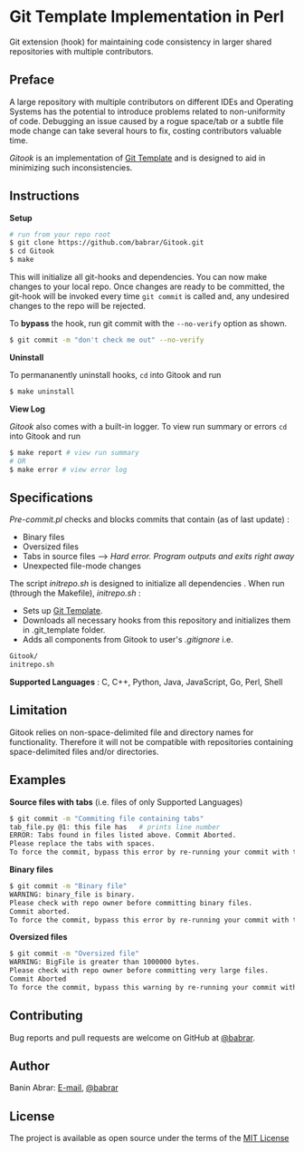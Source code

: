 # Git Template Implementation in Perl
Git extension (hook) for maintaining code consistency in larger shared repositories with multiple contributors.

## Preface
A large repository with multiple contributors on different IDEs and Operating Systems has the potential to introduce problems related to non-uniformity of code. Debugging an issue caused by a rogue space/tab or a subtle file mode change can take several hours to fix, costing contributors valuable time.

*Gitook* is an implementation of [Git Template](https://git-template.readthedocs.io) and is designed to aid in minimizing such inconsistencies.

## Instructions
**Setup**
```sh
# run from your repo root
$ git clone https://github.com/babrar/Gitook.git
$ cd Gitook
$ make
```
This will initialize all git-hooks and dependencies. You can now make changes to your local repo. Once changes are ready to be committed,
the git-hook will be invoked every time `git commit` is called and, any undesired changes to the repo will be rejected.

To **bypass** the hook, run git commit with the `--no-verify` option as shown.
```sh
$ git commit -m "don't check me out" --no-verify
```
**Uninstall**

To permananently uninstall hooks, `cd` into Gitook and run
```sh
$ make uninstall
```
**View Log**

*Gitook* also comes with a built-in logger. To view run summary or errors `cd` into Gitook and run
```sh
$ make report # view run summary
# OR
$ make error # view error log
```
## Specifications
*Pre-commit.pl*
checks and blocks commits that contain (as of last update) :
- Binary files
- Oversized files
- Tabs in source files --> *Hard error. Program outputs and exits right away*
- Unexpected file-mode changes

The script *initrepo.sh* is designed to initialize all dependencies .
When run (through the Makefile), *initrepo.sh* :
- Sets up [Git Template](https://git-template.readthedocs.io).
- Downloads all necessary hooks from this repository and initializes them in .git_template folder.
- Adds all components from Gitook to user's *.gitignore*
i.e.
```sh
Gitook/
initrepo.sh
```

**Supported Languages** : C, C++, Python, Java, JavaScript, Go, Perl, Shell

## Limitation

Gitook relies on non-space-delimited file and directory names for functionality. Therefore it will not be compatible with repositories containing space-delimited files and/or directories.


## Examples
**Source files with tabs** (i.e. files of only Supported Languages)
```sh
$ git commit -m "Commiting file containing tabs"
tab_file.py @1: this file has   # prints line number
ERROR: Tabs found in files listed above. Commit Aborted.
Please replace the tabs with spaces.
To force the commit, bypass this error by re-running your commit with the '--no-verify' option
```
**Binary files**
```sh
$ git commit -m "Binary file"
WARNING: binary_file is binary.
Please check with repo owner before committing binary files.
Commit aborted.
To force the commit, bypass this error by re-running your commit with the '--no-verify' option
```

**Oversized files**
```sh
$ git commit -m "Oversized file"
WARNING: BigFile is greater than 1000000 bytes.
Please check with repo owner before committing very large files.
Commit Aborted
To force the commit, bypass this warning by re-running your commit with the '--no-verify' option
```
## Contributing

Bug reports and pull requests are welcome on GitHub at [@babrar](https://www.github.com/babrar).

## Author

Banin Abrar: [E-mail](mailto:baninabrar98@gmail.com), [@babrar](https://www.github.com/babrar)

## License

The project is available as open source under the terms of
the [MIT License](https://opensource.org/licenses/MIT)
